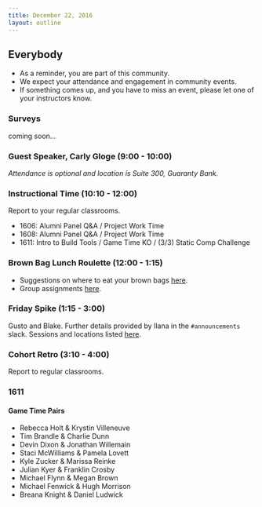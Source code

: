 ```yaml
---
title: December 22, 2016
layout: outline
---
```


## Everybody

- As a reminder, you are part of this community.
- We expect your attendance and engagement in community events.
- If something comes up, and you have to miss an event, please let one of your instructors know.

### Surveys
coming soon...

### Guest Speaker, Carly Gloge (9:00 - 10:00)
*Attendance is optional and location is Suite 300, Guaranty Bank.*  

### Instructional Time (10:10 - 12:00)
Report to your regular classrooms.

* 1606: Alumni Panel Q&A / Project Work Time
* 1608: Alumni Panel Q&A / Project Work Time
* 1611: Intro to Build Tools / Game Time KO / (3/3) Static Comp Challenge

### Brown Bag Lunch Roulette (12:00 - 1:15)

* Suggestions on where to eat your brown bags [here](http://goo.gl/mHcSpv).
* Group assignments [here](https://github.com/turingschool/interdisciplinary-planning/blob/master/groups/20161216.markdown).

### Friday Spike (1:15 - 3:00)
Gusto and Blake. Further details provided by Ilana in the `#announcements` slack. Sessions and locations listed [here](https://docs.google.com/spreadsheets/d/1K5JRLoSOHwv4SqE3B6uuXNFuZ9chn3Xop_9fpB9Wyh4/edit?usp=sharing).

### Cohort Retro (3:10 - 4:00)
Report to regular classrooms.

### 1611

#### Game Time Pairs

  * Rebecca Holt & Krystin Villeneuve
  * Tim Brandle & Charlie Dunn
  * Devin Dixon & Jonathan Willemain
  * Staci McWilliams & Pamela Lovett
  * Kyle Zucker & Marissa Reinke
  * Julian Kyer & Franklin Crosby
  * Michael Flynn & Megan Brown
  * Michael Fenwick & Hugh Morrison
  * Breana Knight & Daniel Ludwick
